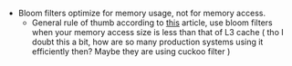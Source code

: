 - Bloom filters optimize for memory usage, not for memory access.
	- General rule of thumb according to [this](https://blog.cloudflare.com/when-bloom-filters-dont-bloom/) article, use bloom filters when your memory access size is less than that of L3 cache ( tho I doubt this a bit, how are so many production systems using it efficiently then? Maybe they are using cuckoo filter )